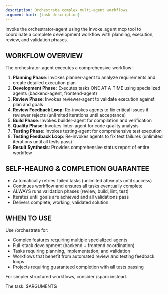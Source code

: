 ```yaml
---
description: Orchestrate complex multi-agent workflows
argument-hint: [task-description]
---
```


Invoke the orchestrator-agent using the invoke_agent mcp tool to coordinate a complete development workflow with planning, execution, review, and validation phases.

## WORKFLOW OVERVIEW

The orchestrator-agent executes a comprehensive workflow:

1. **Planning Phase**: Invokes planner-agent to analyze requirements and create detailed execution plan
2. **Development Phase**: Executes tasks ONE AT A TIME using specialized agents (backend-agent, frontend-agent)
3. **Review Phase**: Invokes reviewer-agent to validate execution against plan and goals
4. **Review Feedback Loop**: Re-invokes agents to fix critical issues if reviewer rejects (unlimited iterations until acceptance)
5. **Build Phase**: Invokes builder-agent for compilation and verification
6. **Quality Phase**: Invokes linter-agent for code quality analysis
7. **Testing Phase**: Invokes testing-agent for comprehensive test execution
8. **Testing Feedback Loop**: Re-invokes agents to fix test failures (unlimited iterations until all tests pass)
9. **Result Synthesis**: Provides comprehensive status report of entire workflow

## SELF-HEALING & COMPLETION GUARANTEE

- Automatically retries failed tasks (unlimited attempts until success)
- Continues workflow and ensures all tasks eventually complete
- ALWAYS runs validation phases (review, build, lint, test)
- Iterates until goals are achieved and all validations pass
- Delivers complete, working, validated solution

## WHEN TO USE

Use /orchestrate for:
- Complex features requiring multiple specialized agents
- Full-stack development (backend + frontend coordination)
- Tasks requiring planning, implementation, and validation
- Workflows that benefit from automated review and testing feedback loops
- Projects requiring guaranteed completion with all tests passing

For simpler structured workflows, consider /sparc instead.

The task: $ARGUMENTS 